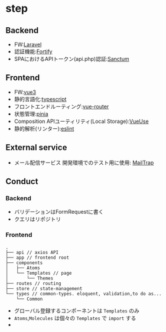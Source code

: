 # step

## Backend

- FW:[Laravel](https://laravel.com/docs/9.x)
- 認証機能:[Fortify](https://laravel.com/docs/9.x/fortify)
- SPAにおけるAPIトークン(api.php)認証:[Sanctum](https://laravel.com/docs/9.x/sanctum)

## Frontend

- FW:[vue3](https://ja.vuejs.org/)
- 静的言語化:[typescript](https://www.typescriptlang.org/docs/handbook/project-references.html)
- フロントエンドルーティング:[vue-router](https://router.vuejs.org/)
- 状態管理:[pinia](https://pinia.vuejs.org/)
- Composition APIユーティリティ(Local Storage):[VueUse](https://vueuse.org/)
- 静的解析(リンター):[eslint](https://eslint.org/)

## External service

- メール配信サービス 開発環境でのテスト用に使用: [MailTrap](https://mailtrap.io/inboxes)

## Conduct

### Backend

- バリデーションはFormRequestに書く
- クエリはリポジトリ

### Frontend

```
.
├── api // axios API
├── app // frontend root
├── components
│   ├── Atoms
│   └── Templates // page
│       └── Themes
├── routes // routing
├── store // state-management
└── types // common-types. eloquent, validation,to do as...
    └── Common
```

- グローバル登録するコンポーネントは `Templates` のみ
- `Atoms`,`Molecules` は個々の `Templates` で `import` する
- <template> でのコンポーネントタグはパスカルケース ❌<input-component>  🙆<InputComponent>
- バリデーションエラーの情報は store 管理。errors というオブジェクトの中に各種キーを持たせ、コンポーネントにはエラーのキーを渡す。
- <script>　内の記述順は、 `store -> props -> data -> emits -> computed -> watch -> methods -> onMounted (life cycle)`
- axios の処理は apis/ のリポジトリを使う。また、エラー処理は基本base.repository のinterceptor で共通処理にする。個別にエラーハンドリングが必要な時のみ、個別のリクエスト実行処理にエラーハンドリングを追加する

### Storage
ファイルはS3にて管理
用途ごとにディレクトリを分ける

```
step── public
         ├── common // アプリ側で使用する公開画像(snsアイコンなど)
         │   index.js
         ├── users // ユーザーアップロード画像(ユーザーアイコン)
             └── steps // ステップで使われる画像
```
